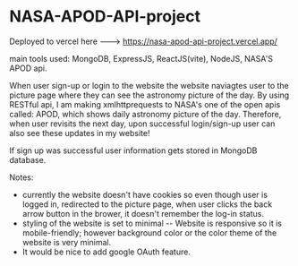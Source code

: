 # NASA-APOD-API-project

Deployed to vercel here ---> https://nasa-apod-api-project.vercel.app/

main tools used: MongoDB, ExpressJS, ReactJS(vite), NodeJS, NASA'S APOD api.

When user sign-up or login to the website the website naviagtes user to the picture page where they can see the astronomy picture of the day.
By using RESTful api, I am making xmlhttprequests to NASA's one of the open apis called: APOD, which shows daily astronomy picture of the day. Therefore, when user revisits the next day, upon successful login/sign-up user can also see these updates in my website!

If sign up was successful user information gets stored in MongoDB database.

Notes:
  - currently the website doesn't have cookies so even though user is logged in, redirected to the picture page, when user clicks the back arrow button
  in the brower, it doesn't remember the log-in status.
  - styling of the website is set to minimal -- Website is responsive so it is mobile-friendly; however background color or the color theme of the website
  is very minimal.
  - It would be nice to add google OAuth feature.
